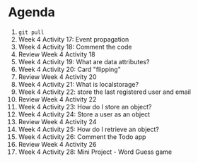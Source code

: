 # Agenda

1. `git pull`
1. Week 4 Activity 17: Event propagation
1. Week 4 Activity 18: Comment the code
1. Review Week 4 Activity 18
1. Week 4 Activity 19: What are data attributes?
1. Week 4 Activity 20: Card "flipping"
1. Review Week 4 Activity 20
1. Week 4 Activity 21: What is localstorage?
1. Week 4 Activity 22: store the last registered user and email
1. Review Week 4 Activity 22
1. Week 4 Activity 23: How do I store an object?
1. Week 4 Activity 24: Store a user as an object
1. Review Week 4 Activity 24
1. Week 4 Activity 25: How do I retrieve an object?
1. Week 4 Activity 26: Comment the Todo app
1. Review Week 4 Activity 26
1. Week 4 Activity 28: Mini Project - Word Guess game
